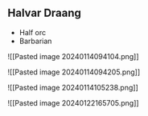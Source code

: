 ## Halvar Draang

* Half orc
* Barbarian

![[Pasted image 20240114094104.png]]

![[Pasted image 20240114094205.png]]

![[Pasted image 20240114105238.png]]

![[Pasted image 20240122165705.png]]